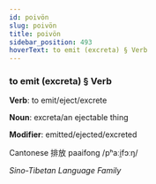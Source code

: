 ```yaml
---
id: poivön
slug: poivön
title: poivön
sidebar_position: 493
hoverText: to emit (excreta) § Verb
---
```


### to emit (excreta) § Verb

**Verb**: to emit/eject/excrete

**Noun**: excreta/an ejectable thing

**Modifier**: emitted/ejected/excreted

Cantonese 排放 paaifong /pʰaːi̯fɔːŋ/

*Sino-Tibetan Language Family*
